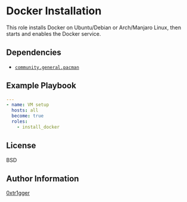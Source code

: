 Docker Installation
=========

This role installs Docker on Ubuntu/Debian or Arch/Manjaro Linux, then starts and enables the Docker service.

Dependencies
------------

- [`community.general.pacman`](https://docs.ansible.com/ansible/latest/collections/community/general/pacman_module.html)

Example Playbook
----------------

```YAML
---
- name: VM setup
  hosts: all
  become: true
  roles:
    - install_docker

```

License
-------

BSD

Author Information
------------------

[0xtr1gger](https://github.com/0xtr1gger)
